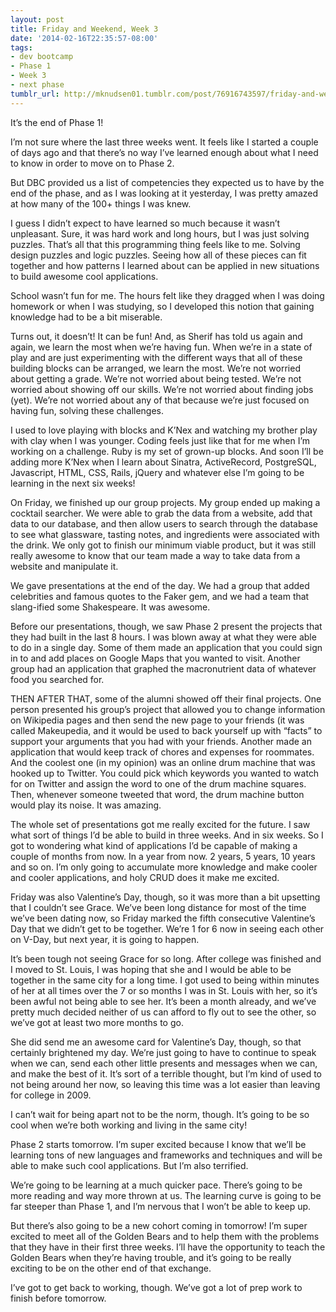 ```yaml
---
layout: post
title: Friday and Weekend, Week 3
date: '2014-02-16T22:35:57-08:00'
tags:
- dev bootcamp
- Phase 1
- Week 3
- next phase
tumblr_url: http://mknudsen01.tumblr.com/post/76916743597/friday-and-weekend-week-3
---
```

It’s the end of Phase 1!

I’m not sure where the last three weeks went. It feels like I started a couple of days ago and that there’s no way I’ve learned enough about what I need to know in order to move on to Phase 2.

But DBC provided us a list of competencies they expected us to have by the end of the phase, and as I was looking at it yesterday, I was pretty amazed at how many of the 100+ things I was knew.

I guess I didn’t expect to have learned so much because it wasn’t unpleasant. Sure, it was hard work and long hours, but I was just solving puzzles. That’s all that this programming thing feels like to me. Solving design puzzles and logic puzzles. Seeing how all of these pieces can fit together and how patterns I learned about can be applied in new situations to build awesome cool applications.

School wasn’t fun for me. The hours felt like they dragged when I was doing homework or when I was studying, so I developed this notion that gaining knowledge had to be a bit miserable.

Turns out, it doesn’t! It can be fun! And, as Sherif has told us again and again, we learn the most when we’re having fun. When we’re in a state of play and are just experimenting with the different ways that all of these building blocks can be arranged, we learn the most. We’re not worried about getting a grade. We’re not worried about being tested. We’re not worried about showing off our skills. We’re not worried about finding jobs (yet). We’re not worried about any of that because we’re just focused on having fun, solving these challenges.

I used to love playing with blocks and K’Nex and watching my brother play with clay when I was younger. Coding feels just like that for me when I’m working on a challenge. Ruby is my set of grown-up blocks. And soon I’ll be adding more K’Nex when I learn about Sinatra, ActiveRecord, PostgreSQL, Javascript, HTML, CSS, Rails, jQuery and whatever else I’m going to be learning in the next six weeks!

On Friday, we finished up our group projects. My group ended up making a cocktail searcher. We were able to grab the data from a website, add that data to our database, and then allow users to search through the database to see what glassware, tasting notes, and ingredients were associated with the drink. We only got to finish our minimum viable product, but it was still really awesome to know that our team made a way to take data from a website and manipulate it.

We gave presentations at the end of the day. We had a group that added celebrities and famous quotes to the Faker gem, and we had a team that slang-ified some Shakespeare. It was awesome.

Before our presentations, though, we saw Phase 2 present the projects that they had built in the last 8 hours. I was blown away at what they were able to do in a single day. Some of them made an application that you could sign in to and add places on Google Maps that you wanted to visit. Another group had an application that graphed the macronutrient data of whatever food you searched for.

THEN AFTER THAT, some of the alumni showed off their final projects. One person presented his group’s project that allowed you to change information on Wikipedia pages and then send the new page to your friends (it was called Makeupedia, and it would be used to back yourself up with “facts” to support your arguments that you had with your friends. Another made an application that would keep track of chores and expenses for roommates. And the coolest one (in my opinion) was an online drum machine that was hooked up to Twitter. You could pick which keywords you wanted to watch for on Twitter and assign the word to one of the drum machine squares. Then, whenever someone tweeted that word, the drum machine button would play its noise. It was amazing.

The whole set of presentations got me really excited for the future. I saw what sort of things I’d be able to build in three weeks. And in six weeks. So I got to wondering what kind of applications I’d be capable of making a couple of months from now. In a year from now. 2 years, 5 years, 10 years and so on. I’m only going to accumulate more knowledge and make cooler and cooler applications, and holy CRUD does it make me excited.

Friday was also Valentine’s Day, though, so it was more than a bit upsetting that I couldn’t see Grace. We’ve been long distance for most of the time we’ve been dating now, so Friday marked the fifth consecutive Valentine’s Day that we didn’t get to be together. We’re 1 for 6 now in seeing each other on V-Day, but next year, it is going to happen.

It’s been tough not seeing Grace for so long. After college was finished and I moved to St. Louis, I was hoping that she and I would be able to be together in the same city for a long time. I got used to being within minutes of her at all times over the 7 or so months I was in St. Louis with her, so it’s been awful not being able to see her. It’s been a month already, and we’ve pretty much decided neither of us can afford to fly out to see the other, so we’ve got at least two more months to go.

She did send me an awesome card for Valentine’s Day, though, so that certainly brightened my day. We’re just going to have to continue to speak when we can, send each other little presents and messages when we can, and make the best of it. It’s sort of a terrible thought, but I’m kind of used to not being around her now, so leaving this time was a lot easier than leaving for college in 2009.

I can’t wait for being apart not to be the norm, though. It’s going to be so cool when we’re both working and living in the same city!

Phase 2 starts tomorrow. I’m super excited because I know that we’ll be learning tons of new languages and frameworks and techniques and will be able to make such cool applications. But I’m also terrified.

We’re going to be learning at a much quicker pace. There’s going to be more reading and way more thrown at us. The learning curve is going to be far steeper than Phase 1, and I’m nervous that I won’t be able to keep up.

But there’s also going to be a new cohort coming in tomorrow! I’m super excited to meet all of the Golden Bears and to help them with the problems that they have in their first three weeks. I’ll have the opportunity to teach the Golden Bears when they’re having trouble, and it’s going to be really exciting to be on the other end of that exchange.

I’ve got to get back to working, though. We’ve got a lot of prep work to finish before tomorrow.
